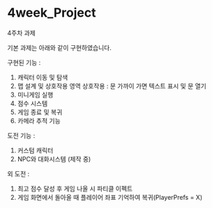 # 4week_Project
4주차 과제

기본 과제는 아래와 같이 구현하였습니다.

구현된 기능 : 
1. 캐릭터 이동 및 탐색
2. 맵 설계 및 상호작용 영역
     상호작용 : 문 가까이 가면 텍스트 표시 및 문 열기
3. 미니게임 실행
4. 점수 시스템
5. 게임 종료 및 복귀
6. 카메라 추적 기능

도전 기능 :
1. 커스텀 캐릭터
2. NPC와 대화시스템 (제작 중)

외 도전 :
1. 최고 점수 달성 후 게임 나올 시 파티클 이펙트
2. 게임 화면에서 돌아올 때 플레이어 좌표 기억하여 복귀(PlayerPrefs = X)
